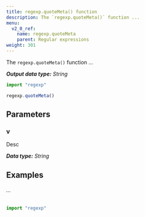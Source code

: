 ```yaml
---
title: regexp.quoteMeta() function
description: The `regexp.quoteMeta()` function ...
menu:
  v2_0_ref:
    name: regexp.quoteMeta
    parent: Regular expressions
weight: 301
---
```


The `regexp.quoteMeta()` function ...

_**Output data type:** String_

```js
import "regexp"

regexp.quoteMeta()
```

## Parameters

### v
Desc

_**Data type:** String_

## Examples

###### ...
```js
import "regexp"

```
